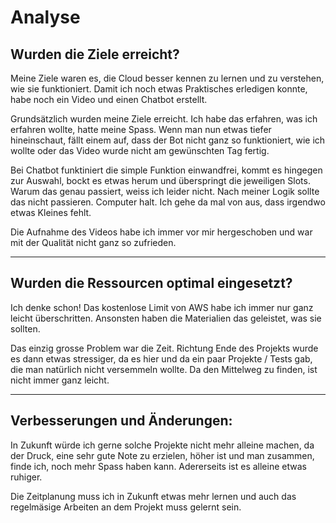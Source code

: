 # Analyse

## Wurden die Ziele erreicht? 
Meine Ziele waren es, die Cloud besser kennen zu lernen und zu verstehen, wie sie funktioniert. 
Damit ich noch etwas Praktisches erledigen konnte, habe noch ein Video und einen Chatbot erstellt. 

Grundsätzlich wurden meine Ziele erreicht. 
Ich habe das erfahren, was ich erfahren wollte, hatte meine Spass. 
Wenn man nun etwas tiefer hineinschaut, fällt einem auf, dass der Bot nicht ganz so funktioniert, wie ich wollte oder das Video wurde nicht am gewünschten Tag fertig. 

Bei Chatbot funktiniert die simple Funktion einwandfrei, kommt es hingegen zur Auswahl, bockt es etwas herum und überspringt die jeweiligen Slots. Warum das genau passiert, weiss ich leider nicht. Nach meiner Logik sollte das nicht passieren. Computer halt. 
Ich gehe da mal von aus, dass irgendwo etwas Kleines fehlt. 

Die Aufnahme des Videos habe ich immer vor mir hergeschoben und war mit der Qualität nicht ganz so zufrieden. 

----

## Wurden die Ressourcen optimal eingesetzt? 
Ich denke schon! 
Das kostenlose Limit von AWS habe ich immer nur ganz leicht überschritten. 
Ansonsten haben die Materialien das geleistet, was sie sollten. 

Das einzig grosse Problem war die Zeit. 
Richtung Ende des Projekts wurde es dann etwas stressiger, da es hier und da ein paar Projekte / Tests gab, die man natürlich nicht versemmeln wollte. Da den Mittelweg zu finden, ist nicht immer ganz leicht. 

---

## Verbesserungen und Änderungen:
In Zukunft würde ich gerne solche Projekte nicht mehr alleine machen, da der Druck, eine sehr gute Note zu erzielen, höher ist und man zusammen, finde ich, noch mehr Spass haben kann. Adererseits ist es alleine etwas ruhiger. 

Die Zeitplanung muss ich in Zukunft etwas mehr lernen und auch das regelmäsige Arbeiten an dem Projekt muss gelernt sein. 